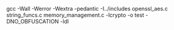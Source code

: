 gcc -Wall -Werror -Wextra -pedantic -I../includes openssl_aes.c string_funcs.c memory_management.c -lcrypto -o test -DNO_OBFUSCATION -ldl
